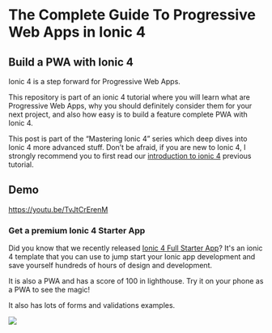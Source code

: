 # The Complete Guide To Progressive Web Apps in Ionic 4

## Build a PWA with Ionic 4

Ionic 4 is a step forward for Progressive Web Apps.

This repository is part of an ionic 4 tutorial where you will learn what are Progressive Web Apps, why you should definitely consider them for your next project, and also how easy is to build a feature complete PWA with Ionic 4.

This post is part of the “Mastering Ionic 4” series which deep dives into Ionic 4 more advanced stuff. Don’t be afraid, if you are new to Ionic 4, I strongly recommend you to first read our [introduction to ionic 4](https://ionicthemes.com/tutorials/about/ionic-4-vs-ionic-3) previous tutorial.

## Demo
https://youtu.be/TvJtCrErenM


### Get a premium Ionic 4 Starter App
Did you know that we recently released [Ionic 4 Full Starter App](https://ionicthemes.com/product/ionic4-full-starter-app)? It's an ionic 4 template that you can use to jump start your Ionic app development and save yourself hundreds of hours of design and development.

It is also a PWA and has a score of 100 in lighthouse. Try it on your phone as a PWA to see the magic!

It also has lots of forms and validations examples.

<img src="https://s3-us-west-2.amazonaws.com/ionicthemes/cover_images/redesign/ionic4-full-starter-app.jpg"/>

